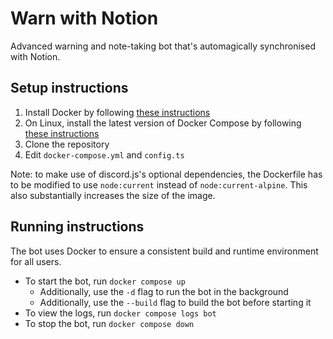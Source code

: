 # Warn with Notion

Advanced warning and note-taking bot that's automagically synchronised with
Notion.

## Setup instructions

1. Install Docker by following [these instructions](https://docs.docker.com/get-docker/)
2. On Linux, install the latest version of Docker Compose by following
   [these instructions](https://docs.docker.com/compose/cli-command/#installing-compose-v2)
3. Clone the repository
4. Edit `docker-compose.yml` and `config.ts`

Note: to make use of discord.js's optional dependencies, the Dockerfile has to
be modified to use `node:current` instead of `node:current-alpine`. This also
substantially increases the size of the image.

## Running instructions

The bot uses Docker to ensure a consistent build and runtime environment for all users.

* To start the bot, run `docker compose up`
    * Additionally, use the `-d` flag to run the bot in the background
    * Additionally, use the `--build` flag to build the bot before starting it
* To view the logs, run `docker compose logs bot`
* To stop the bot, run `docker compose down`
